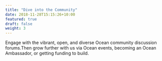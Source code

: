 ```yaml
---
title: "Dive into the Community"
date: 2018-11-28T15:15:26+10:00
featured: true
draft: false
weight: 3
---
```



Engage with the vibrant, open, and diverse Ocean community discussion forums.Then grow further with us via Ocean events, becoming an Ocean Ambassador, or getting funding to build.

